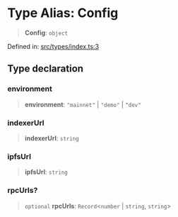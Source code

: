 # Type Alias: Config

> **Config**: `object`

Defined in: [src/types/index.ts:3](https://github.com/centrifuge/centrifuge-sdk/blob/35076f925246b8dbb28e12a5beeb6327f126023f/src/types/index.ts#L3)

## Type declaration

### environment

> **environment**: `"mainnet"` \| `"demo"` \| `"dev"`

### indexerUrl

> **indexerUrl**: `string`

### ipfsUrl

> **ipfsUrl**: `string`

### rpcUrls?

> `optional` **rpcUrls**: `Record`\<`number` \| `string`, `string`\>
